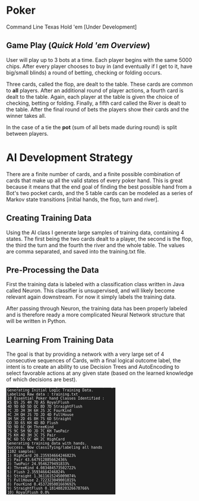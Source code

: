 # Poker
Command Line Texas Hold 'em  [Under Development]

## Game Play (*Quick Hold 'em Overview*)
User will play up to 3 bots at a time. Each player begins with the same 5000
chips. After every player chooses to buy in (and eventually if I get to it,
have big/small blinds) a round of betting, checking or folding occurs. 

Three cards, called the flop, are dealt to the table. These cards are common
to **all** players. After an additional round of player actions, a fourth 
card is dealt to the table. Again, each player at the table is given the choice
of checking, betting or folding. Finally, a fifth card called the River is 
dealt to the table. After the final round of bets the players show their cards
and the winner takes all. 

In the case of a tie the **pot** (sum of all bets made during round) is split
between players. 


# AI Development Strategy 
There are a finite number of cards, and a finite possible combination of cards
that make up all the valid states of every poker hand. This is great because
it means that the end goal of finding the best possible hand from a Bot's two
pocket cards, and the 5 table cards can be modeled as a series of Markov state
transitions [initial hands, the flop, turn and river].  

## Creating Training Data 
Using the AI class I generate large samples of training data, containing 4 states.
The first being the two cards dealt to a player, the second is the flop, the third 
the turn and the fourth the river and the whole table. The values are comma separated,
and saved into the training.txt file. 

## Pre-Processing the Data
First the training data is labeled with a classification class written in Java 
called Neuron. This classifier is unsupervised, and will likely become relevant
again downstream. For now it simply labels the training data. 

After passing through Neuron, the training data has been properly labeled and is
therefore ready a more complicated Neural Network structure that will be written 
in Python.

## Learning From Training Data
The goal is that by providing a network with a very large set of 4 consecutive 
sequences of Cards, with a final logical outcome label, the intent is to create
an ability to use Decision Trees and AutoEncoding to select favorable actions 
at any given state (based on the learned knowledge of which decisions are best). 

![Example Output](https://raw.githubusercontent.com/TylersDurden/Poker/master/ExOut.png)

